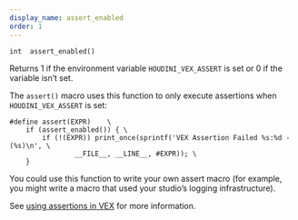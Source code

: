 ```yaml
---
display_name: assert_enabled
order: 1
---
```

`int  assert_enabled()`

Returns 1 if the environment variable `HOUDINI_VEX_ASSERT` is set or 0 if the variable isn’t set.

The `assert()` macro uses this function to only execute assertions when `HOUDINI_VEX_ASSERT` is set:

```vex
#define assert(EXPR)    \
    if (assert_enabled()) { \
        if (!(EXPR)) print_once(sprintf('VEX Assertion Failed %s:%d - (%s)\n', \
                __FILE__, __LINE__, #EXPR)); \
    }

```

You could use this function to write your own assert macro (for example, you might write a macro that used your studio’s logging infrastructure).

See [using assertions in VEX](../assertions.html "You can use the assert() macro to print information while you are debugging VEX code.") for more information.
